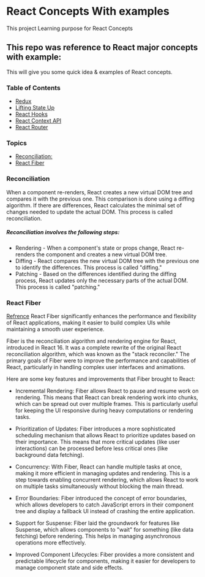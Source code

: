 # React Concepts With examples
This project Learning purpose for React Concepts 

## This repo was reference to React major concepts with example:
This will give you some quick idea & examples of React concepts.

### Table of Contents
- [Redux](concepts/src/pages/redux)
- [Lifting State Up](concepts/src/pages/liftingState/README.md)
- [React Hooks](concepts/src/pages/reactHooks)
- [React Context API](concepts/src/pages/reactContextAPI)
- [React Router](concepts/src/pages/reactRouter)

### Topics
- [Reconciliation:](#Reconciliation)
- [React Fiber](#react-fiber)

### Reconciliation
When a component re-renders, React creates a new virtual DOM tree and compares it with the previous one. This comparison is done using a diffing algorithm. If there are differences, React calculates the minimal set of changes needed to update the actual DOM. This process is called reconciliation.

##### Reconciliation involves the following steps:
- Rendering - When a component's state or props change, React re-renders the component and creates a new virtual DOM tree.
- Diffing - React compares the new virtual DOM tree with the previous one to identify the differences. This process is called "diffing." 
- Patching - Based on the differences identified during the diffing process, React updates only the necessary parts of the actual DOM. This process is called "patching."

### React Fiber
[Refrence](https://github.com/acdlite/react-fiber-architecture)
React Fiber significantly enhances the performance and flexibility of React applications, making it easier to build complex UIs while maintaining a smooth user experience.

Fiber is the reconciliation algorithm and rendering engine for React, introduced in React 16. It was a complete rewrite of the original React reconciliation algorithm, which was known as the "stack reconciler." The primary goals of Fiber were to improve the performance and capabilities of React, particularly in handling complex user interfaces and animations.

Here are some key features and improvements that Fiber brought to React:

- Incremental Rendering: Fiber allows React to pause and resume work on rendering. This means that React can break rendering work into chunks, which can be spread out over multiple frames. This is particularly useful for keeping the UI responsive during heavy computations or rendering tasks.

- Prioritization of Updates: Fiber introduces a more sophisticated scheduling mechanism that allows React to prioritize updates based on their importance. This means that more critical updates (like user interactions) can be processed before less critical ones (like background data fetching).

- Concurrency: With Fiber, React can handle multiple tasks at once, making it more efficient in managing updates and rendering. This is a step towards enabling concurrent rendering, which allows React to work on multiple tasks simultaneously without blocking the main thread.

- Error Boundaries: Fiber introduced the concept of error boundaries, which allows developers to catch JavaScript errors in their component tree and display a fallback UI instead of crashing the entire application.

- Support for Suspense: Fiber laid the groundwork for features like Suspense, which allows components to "wait" for something (like data fetching) before rendering. This helps in managing asynchronous operations more effectively.

- Improved Component Lifecycles: Fiber provides a more consistent and predictable lifecycle for components, making it easier for developers to manage component state and side effects.
